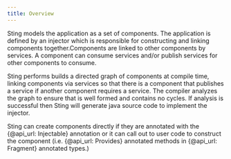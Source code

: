 ```yaml
---
title: Overview
---
```


Sting models the application as a set of components. The application is defined by an injector
which is responsible for constructing and linking components together.Components are linked to
other components by services. A component can consume services and/or publish services for other
components to consume.

Sting performs builds a directed graph of components at compile time, linking components via services
so that there is a component that publishes a service if another component requires a service. The
compiler analyzes the graph to ensure that is well formed and contains no cycles. If analysis is
successful then Sting will generate java source code to implement the injector.

Sting can create components directly if they are annotated with the {@api_url: Injectable} annotation
or it can call out to user code to construct the component (i.e. {@api_url: Provides} annotated methods
in {@api_url: Fragment} annotated types.)

